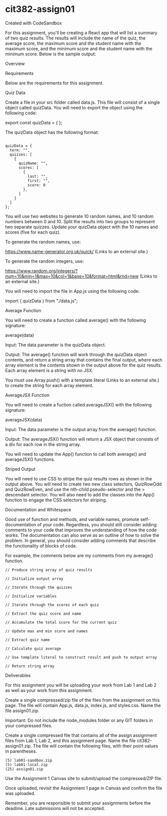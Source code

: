 # cit382-assign01
Created with CodeSandbox

For this assignment, you'll be creating a React app that will list a summary of two quiz results. The results will include the name of the quiz, the average score, the maximum score and the student name with the maximum score, and the minimum score and the student name with the minimum score. Below is the sample output:

Overview

Requirements

Below are the requirements for this assignment.

Quiz Data

Create a file in your src folder called data.js. This file will consist of a single object called quizData. You will need to export the object using the following code:

export const quizData = { };

The quizData object has the following format:

```

quizData = {
  term: "",
  quizzes: [
    {
      quizName: "",
      scores: [
        {
          last: "",
          first: "",
          score: 0
        },
      ]
    }
  ]
};

```
You will use two websites to generate 10 random names, and 10 random numbers between 0 and 10. Split the results into two groups to represent two separate quizzes. Update your quizData object with the 10 names and scores (five for each quiz).

To generate the random names, use:

https://www.name-generator.org.uk/quick/ (Links to an external site.)

To generate the random integers, use:

https://www.random.org/integers/?num=10&min=1&max=10&col=1&base=10&format=html&rnd=new (Links to an external site.)

You will  need to import the file in App.js using the following code:

import { quizData } from "./data.js";

Average Function

You will need to create a function called average() with the following signature:

average(data)

Input: The data parameter is the quizData object.

Output: The average() function will work through the quizData object contents, and return a string array that contains the final output, where each array element is the contents shown in the output above for the quiz results.  Each array element is a string with no JSX.

You must use Array.push() with a template literal (Links to an external site.) to create the string for each array element.

AverageJSX Function

You will need to create a fuction called averageJSX() with the following signature:

averageJSX(data)

Input: The data parameter is the output array from the average() function.

Output: The averageJSX() function will return a JSX object that consists of a div for each row in the string array.

You will need to update the App() function to call both average() and averageJSX() functions.

Striped Output

You will need to use CSS to stripe the quiz results rows as shown in the output above. You will need to create two new class selectors, QuizRowOdd and QuizRowEven, and use the nth-child pseudo-selector and the > descendant selector. You will also need to add the classes into the App() function to engage the CSS selectors for striping.

Documentation and Whitespace

Good use of function and methods, and variable names, promote self-documentation of your code. Regardless, you should still consider adding comments to your code that improves the understanding of how the code works. The documentation can also serve as an outline of how to solve the problem. In general, you should consider adding comments that describe the functionality of blocks of code.

For example, the comments below are my comments from my average() function.

```
// Produce string array of quiz results

// Initialize output array

// Iterate through the quizzes

// Initialize variables

// Iterate through the scores of each quiz

// Extract the quiz score and name

// Accumulate the total score for the current quiz

// Update max and min score and names

// Extract quiz name

// Calculate quiz average

// Use template literal to construct result and push to output array

// Return string array
```
Deliverables

For this assignment you will be uploading your work from Lab 1 and Lab 2 as well as your work from this assignment.

Create a single compressed/zip file of the files from the assignment on this page. The file will contain App.js, data.js, index.js, and styles.css. Name the file assign01.zip.

Important: Do not include the node_modules folder or any GIT folders in your compressed files.

Create a single compressed file that contains all of the assign assignment files from Lab 1, Lab 2, and this assignment page. Name the file cit382-assign01.zip. The file will contain the following files, with their point values in parentheses.

    (5) lab01-sandbox.zip
    (5) lab01-local.zip
    (25) assign01.zip

Use the Assignment 1 Canvas site to submit/upload the compressed/ZIP file.

Once uploaded, revisit the Assignment 1 page in Canvas and confirm the file was uploaded.

Remember, you are responsible to submit your assignments before the deadline. Late submissions will not be accepted.

